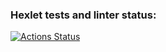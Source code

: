### Hexlet tests and linter status:
[![Actions Status](https://github.com/qasik228/backend-project-4/workflows/hexlet-check/badge.svg)](https://github.com/qasik228/backend-project-4/actions)